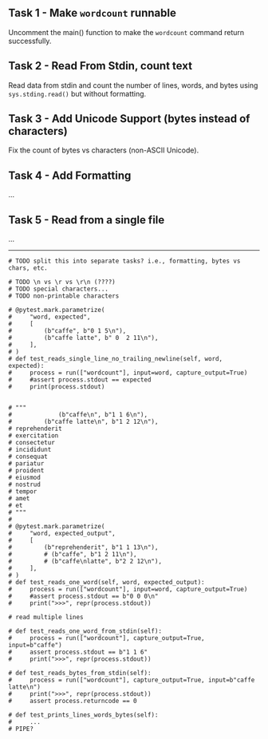 ## Task 1 - Make `wordcount` runnable

Uncomment the main() function to make the `wordcount` command return successfully.

## Task 2 - Read From Stdin, count text

Read data from stdin and count the number of lines, words, and bytes using `sys.stding.read()` but without formatting.

## Task 3 - Add Unicode Support (bytes instead of characters)

Fix the count of bytes vs characters (non-ASCII Unicode).

## Task 4 - Add Formatting

...

## Task 5 - Read from a single file

...



---



    # TODO split this into separate tasks? i.e., formatting, bytes vs chars, etc.

    # TODO \n vs \r vs \r\n (????)
    # TODO special characters...
    # TODO non-printable characters

    # @pytest.mark.parametrize(
    #     "word, expected",
    #     [
    #         (b"caffe", b"0 1 5\n"),
    #         (b"caffe latte", b" 0  2 11\n"),
    #     ],
    # )
    # def test_reads_single_line_no_trailing_newline(self, word, expected):
    #     process = run(["wordcount"], input=word, capture_output=True)
    #     #assert process.stdout == expected
    #     print(process.stdout)


    # """
    #             (b"caffe\n", b"1 1 6\n"),
    #         (b"caffe latte\n", b"1 2 12\n"),
    # reprehenderit
    # exercitation
    # consectetur
    # incididunt
    # consequat
    # pariatur
    # proident
    # eiusmod
    # nostrud
    # tempor
    # amet
    # et
    # """
    #
    # @pytest.mark.parametrize(
    #     "word, expected_output",
    #     [
    #         (b"reprehenderit", b"1 1 13\n"),
    #         # (b"caffe", b"1 2 11\n"),
    #         # (b"caffe\nlatte", b"2 2 12\n"),
    #     ],
    # )
    # def test_reads_one_word(self, word, expected_output):
    #     process = run(["wordcount"], input=word, capture_output=True)
    #     #assert process.stdout == b"0 0 0\n"
    #     print(">>>", repr(process.stdout))

    # read multiple lines

    # def test_reads_one_word_from_stdin(self):
    #     process = run(["wordcount"], capture_output=True, input=b"caffe")
    #     assert process.stdout == b"1 1 6"
    #     print(">>>", repr(process.stdout))

    # def test_reads_bytes_from_stdin(self):
    #     process = run(["wordcount"], capture_output=True, input=b"caffe latte\n")
    #     print(">>>", repr(process.stdout))
    #     assert process.returncode == 0

    # def test_prints_lines_words_bytes(self):
    #     ...
    # PIPE?
